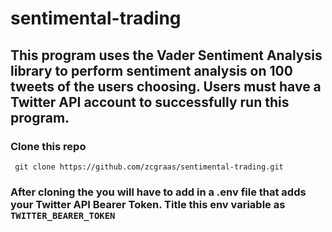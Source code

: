# sentimental-trading
## This program uses the Vader Sentiment Analysis library to perform sentiment analysis on 100 tweets of the users choosing. Users must have a Twitter API account to successfully run this program.
### Clone this repo
``` git clone https://github.com/zcgraas/sentimental-trading.git```
### After cloning the you will have to add in a .env file that adds your Twitter API Bearer Token. Title this env variable as ```TWITTER_BEARER_TOKEN```
